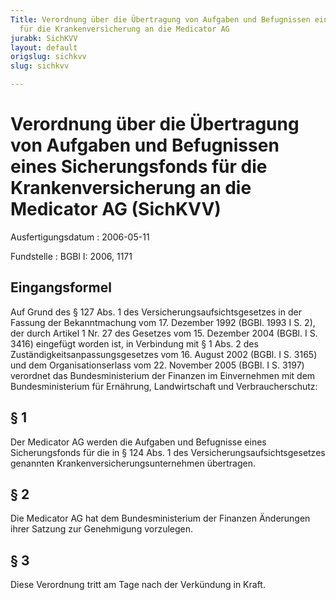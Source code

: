 ```yaml
---
Title: Verordnung über die Übertragung von Aufgaben und Befugnissen eines  Sicherungsfonds
  für die Krankenversicherung an die Medicator AG
jurabk: SichKVV
layout: default
origslug: sichkvv
slug: sichkvv

---
```


# Verordnung über die Übertragung von Aufgaben und Befugnissen eines  Sicherungsfonds für die Krankenversicherung an die Medicator AG (SichKVV)

Ausfertigungsdatum
:   2006-05-11

Fundstelle
:   BGBl I: 2006, 1171



## Eingangsformel

Auf Grund des § 127 Abs. 1 des Versicherungsaufsichtsgesetzes in der Fassung der Bekanntmachung vom 17. Dezember 1992 (BGBl. 1993 I S. 2), der durch Artikel 1 Nr. 27 des Gesetzes vom 15. Dezember 2004 (BGBl. I S. 3416) eingefügt worden ist, in Verbindung mit § 1 Abs. 2 des Zuständigkeitsanpassungsgesetzes vom 16. August 2002 (BGBl. I S. 3165) und dem Organisationserlass vom 22. November 2005 (BGBl. I S. 3197) verordnet das Bundesministerium der Finanzen im Einvernehmen mit dem Bundesministerium für Ernährung, Landwirtschaft und Verbraucherschutz:


## § 1

Der Medicator AG werden die Aufgaben und Befugnisse eines Sicherungsfonds für die in § 124 Abs. 1 des Versicherungsaufsichtsgesetzes genannten Krankenversicherungsunternehmen übertragen.


## § 2

Die Medicator AG hat dem Bundesministerium der Finanzen Änderungen ihrer Satzung zur Genehmigung vorzulegen.


## § 3

Diese Verordnung tritt am Tage nach der Verkündung in Kraft.

